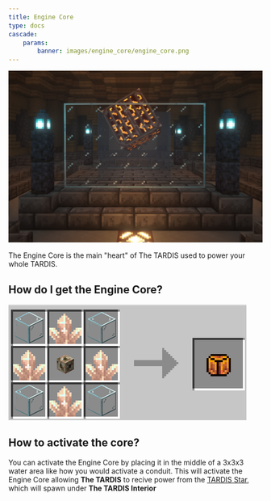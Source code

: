 ```yaml
---
title: Engine Core
type: docs
cascade:
    params:
        banner: images/engine_core/engine_core.png
---
```


![Image of Engine Core](images/engine_core/engine_core.png)

The Engine Core is the main "heart" of The TARDIS used to power your whole TARDIS.

## How do I get the Engine Core?

![Engine Core recepie](images/engine_core/engine_core_recepie.png)

## How to activate the core?
You can activate the Engine Core by placing it in the middle of a 3x3x3 water area like how you would activate a conduit. This will activate the Engine Core allowing **The TARDIS** to recive power from the [TARDIS Star](../../mechanics/star.md), which will spawn under **The TARDIS Interior**

